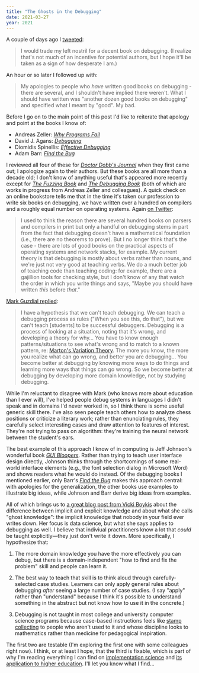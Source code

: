 ```yaml
---
title: "The Ghosts in the Debugging"
date: 2021-03-27
year: 2021
---
```


A couple of days ago I [tweeted](https://twitter.com/gvwilson/status/1375164960955850754):

> I would trade my left nostril for a decent book on debugging.
> (I realize that's not much of an incentive for potential authors, but I hope it'll be taken as a sign of how desperate I am.)

An hour or so later I followed up with:

> My apologies to people who *have* written good books on debugging - there are several, and I shouldn't have implied there weren't.
> What I should have written was "another dozen good books on debugging" and specified what I meant by "good". My bad.

Before I go on to the main point of this post
I'd like to reiterate that apology and point at the books I know of:

- Andreas Zeller: *[Why Programs Fail](https://isbndb.com/book/9780123745156)*
- David J. Agans: *[Debugging](https://isbndb.com/book/9780814474570)*
- Diomidis Spinellis: *[Effective Debugging](https://isbndb.com/book/9780134394886)*
- Adam Barr: *[Find the Bug](https://isbndb.com/book/9780321223913)*

I reviewed all four of these for *[Doctor Dobb's Journal](https://www.drdobbs.com/)* when they first came out;
I apologize again to their authors.
But these books are all more than a decade old;
I don't know of anything useful that's appeared more recently
except for *[The Fuzzing Book](https://www.fuzzingbook.org/)* and *[The Debugging Book](https://www.debuggingbook.org/)*
(both of which are works in progress from Andreas Zeller and colleagues).
A quick check on an online bookstore tells me that
in the time it's taken our profession to write six books on debugging,
we have written over a hundred on compilers
and a roughly equal number on operating systems.
Again [on Twitter](https://twitter.com/gvwilson/status/1375177406529613827):

> I used to think the reason there are several hundred books on parsers and compilers in print
> but only a handful on debugging stems in part from the fact that debugging doesn't have a mathematical foundation
> (i.e., there are no theorems to prove).
> But I no longer think that's the case - there are lots of good books on the practical aspects of operating systems and network stacks, for example.
> My current theory is that debugging is mostly about verbs rather than nouns, and we're just not very good at teaching verbs.
> We do a much better job of teaching code than teaching coding:
> for example, there are a gajillion tools for checking style,
> but I don't know of any that watch the order in which you write things and says,
> "Maybe you should have written *this* before *that*."

[Mark Guzdial replied](https://twitter.com/guzdial/status/1375221594457583616):

> I have a hypothesis that we can't teach debugging.
> We can teach a debugging process as rules ("When you see this, do that"), but we can't teach [students] to be successful debuggers.
> Debugging is a process of looking at a situation, noting that it's wrong, and developing a theory for why…
> You have to know enough patterns/situations to see what's wrong and to match to a known pattern,
> re: [Marton's Variation Theory](https://math4teaching.com/what-is-variation-theory-of-learning/).
> The more you know, the more you realize what can go wrong, and better you are debugging…
> You become better at debugging by knowing more ways to do things and learning more ways that things can go wrong.
> So we become better at debugging by developing more domain knowledge, not by studying debugging.

While I'm reluctant to disagree with Mark (who knows more about education than I ever will),
I've helped people debug systems in languages I didn't speak and in domains I'd never worked in,
so I think there is some useful generic skill there.
I've also seen people teach others how to analyze chess positions or criticize a literary work;
rather than enunciating rules,
they carefully select interesting cases and draw attention to features of interest.
They're not trying to pass on algorithm:
they're training the neural network between the student's ears.

The best example of this approach I know of in computing is Jeff Johnson's wonderful book
*[GUI Bloopers](https://isbndb.com/book/9780123706430)*.
Rather than trying to teach user interface design directly,
Johnson thinks through the shortcomings of some real-world interface elements
(e.g., the font selection dialog in Microsoft Word)
and shows readers what he would do instead.
Of the debugging books I mentioned earlier,
only Barr's *[Find the Bug](https://isbndb.com/book/9780321223913)* makes this approach central:
with apologies for the generalization,
the other books use examples to illustrate big ideas,
while Johnson and Barr derive big ideas from examples.

All of which brings us to [a great blog post from Vicki Boykis](https://veekaybee.github.io/2021/03/26/data-ghosts/)
about the difference between implicit and explicit knowledge
and about what she calls "ghost knowledge":
the implicit knowledge that nobody in your field ever writes down.
Her focus is data science,
but what she says applies to debugging as well.
I believe that indiviual practitioners know a lot that *could* be taught explicitly—they
just don't write it down.
More specifically, I hypothesize that:

1.  The more domain knowledge you have the more effectively you can debug,
    but there is a domain-independent "how to find and fix the problem" skill
    and people can learn it.

2.  The best way to teach that skill is to think aloud through carefully-selected case studies.
    Learners can only apply general rules about debugging
    *after* seeing a large number of case studies.
    (I say "apply" rather than "understand" because I think it's possible to understand something in the abstract
    but not know how to use it in the concrete.)

3.  Debugging is not taught in most college and university computer science programs
    because case-based instructions feels like [stamp collecting](https://www.goodreads.com/quotes/275894-all-science-is-either-physics-or-stamp-collecting)
    to people who aren't used to it
    and whose discipline looks to mathematics rather than medicine for pedagogical inspiration.

The first two are testable
(I'm exploring the first one with some colleagues right now).
I think, or at least I hope, that the third is fixable,
which is part of why I'm reading everything I can find on
[implementation science](https://www.ncbi.nlm.nih.gov/pmc/articles/PMC4573926/)
and [its application to higher education](https://www.ncbi.nlm.nih.gov/pmc/articles/PMC7644597/).
I'll let you know what I find…
